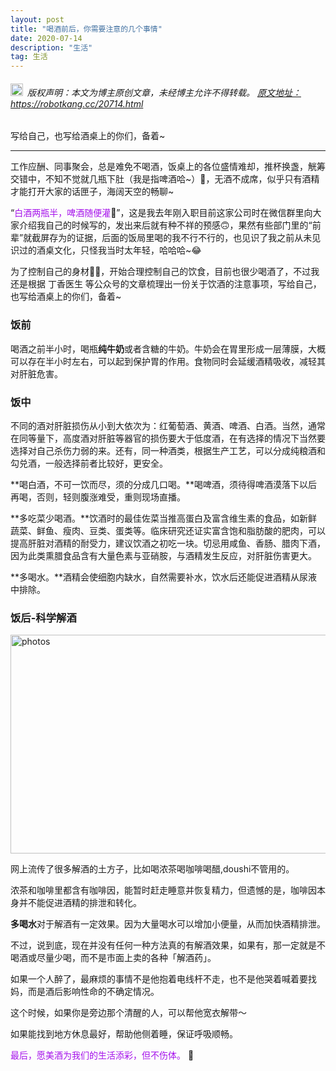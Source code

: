 ```yaml
---
layout: post
title: "喝酒前后，你需要注意的几个事情"
date: 2020-07-14 
description: "生活"
tag: 生活
---   
```


<h6><img src="https://robotkang-1257995526.cos.ap-chengdu.myqcloud.com/icon/copyright.png" alt="copyright" style="display:inline;margin-bottom: -5px;" width="20" height="20"> 版权声明：本文为博主原创文章，未经博主允许不得转载。
<a target="_blank" href="https://robotkang.cc/20714.html">原文地址：https://robotkang.cc/20714.html </a>
</h6>    

写给自己，也写给酒桌上的你们，备着~           

----------

工作应酬、同事聚会，总是难免不喝酒，饭桌上的各位盛情难却，推杯换盏，觥筹交错中，不知不觉就几瓶下肚（我是指啤酒哈~）🍺，无酒不成席，似乎只有酒精才能打开大家的话匣子，海阔天空的畅聊~                       

“<a href="http://t.cn/AiOeQ4zO" target="_blank" style="color:#a510eb;text-decoration:none">白酒两瓶半，啤酒随便灌</a>🍻”，这是我去年刚入职目前这家公司时在微信群里向大家介绍我自己的时候写的，发出来后就有种不祥的预感🙃，果然有些部门里的“前辈”就截屏存为的证据，后面的饭局里喝的我不行不行的，也见识了我之前从未见识过的酒桌文化，只怪我当时太年轻，哈哈哈~😂            

为了控制自己的身材🏃‍♂️，开始合理控制自己的饮食，目前也很少喝酒了，不过我还是根据 丁香医生 等公众号的文章梳理出一份关于饮酒的注意事项，写给自己，也写给酒桌上的你们，备着~                     

### 饭前                 

喝酒之前半小时，喝瓶**纯牛奶**或者含糖的牛奶。牛奶会在胃里形成一层薄膜，大概可以存在半小时左右，可以起到保护胃的作用。食物同时会延缓酒精吸收，减轻其对肝脏危害。                                 

### 饭中            

不同的酒对肝脏损伤从小到大依次为：红葡萄酒、黄酒、啤酒、白酒。当然，通常在同等量下，高度酒对肝脏等器官的损伤要大于低度酒，在有选择的情况下当然要选择对自己杀伤力弱的来。还有，同一种酒类，根据生产工艺，可以分成纯粮酒和勾兑酒，一般选择前者比较好，更安全。

**喝白酒，不可一饮而尽，须的分成几口喝。**喝啤酒，须待得啤酒漠落下以后再喝，否则，轻则腹涨难受，重则现场直播。

**多吃菜少喝酒。**饮酒时的最佳佐菜当推高蛋白及富含维生素的食品，如新鲜蔬菜、鲜鱼、瘦肉、豆类、蛋类等。临床研究还证实富含饱和脂肪酸的肥肉，可以提高肝脏对酒精的耐受力，建议饮酒之初吃一块。切忌用咸鱼、香肠、腊肉下酒，因为此类熏腊食品含有大量色素与亚硝胺，与酒精发生反应，对肝脏伤害更大。

**多喝水。**酒精会使细胞内缺水，自然需要补水，饮水后还能促进酒精从尿液中排除。

### 饭后-科学解酒            

<a href="http://p.comworld.club/?aff=Q"><img src="https://robotkang-1257995526.cos.ap-chengdu.myqcloud.com/image/jiu.png" width="948" height="350" alt="photos"/></a>                 

网上流传了很多解酒的土方子，比如喝浓茶喝咖啡喝醋,doushi不管用的。               

浓茶和咖啡里都含有咖啡因，能暂时赶走睡意并恢复精力，但遗憾的是，咖啡因本身并不能促进酒精的排泄和转化。          

**多喝水**对于解酒有一定效果。因为大量喝水可以增加小便量，从而加快酒精排泄。         

不过，说到底，现在并没有任何一种方法真的有解酒效果，如果有，那一定就是不喝酒或尽量少喝，而不是市面上卖的各种「解酒药」。          

如果一个人醉了，最麻烦的事情不是他抱着电线杆不走，也不是他哭着喊着要找妈，而是酒后影响性命的不确定情况。          

这个时候，如果你是旁边那个清醒的人，可以帮他宽衣解带～           

如果能找到地方休息最好，帮助他侧着睡，保证呼吸顺畅。          

<a href="http://t.cn/AiOeQ4zO" target="_blank" style="color:#a510eb;text-decoration:none">最后，愿美酒为我们的生活添彩，但不伤体。</a> 🎉           














